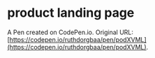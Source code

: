 # product landing page

A Pen created on CodePen.io. Original URL: [https://codepen.io/ruthdorgbaa/pen/podXVML](https://codepen.io/ruthdorgbaa/pen/podXVML).


